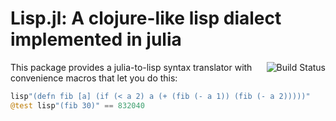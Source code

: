 Lisp.jl: A clojure-like lisp dialect implemented in julia
=========================================================

<img align=right src="https://travis-ci.org/swadey/Lisp.jl.svg?branch=master" alt="Build Status"/>

This package provides a julia-to-lisp syntax translator with convenience macros that let you do this:
```julia
lisp"(defn fib [a] (if (< a 2) a (+ (fib (- a 1)) (fib (- a 2)))))"
@test lisp"(fib 30)" == 832040
```

